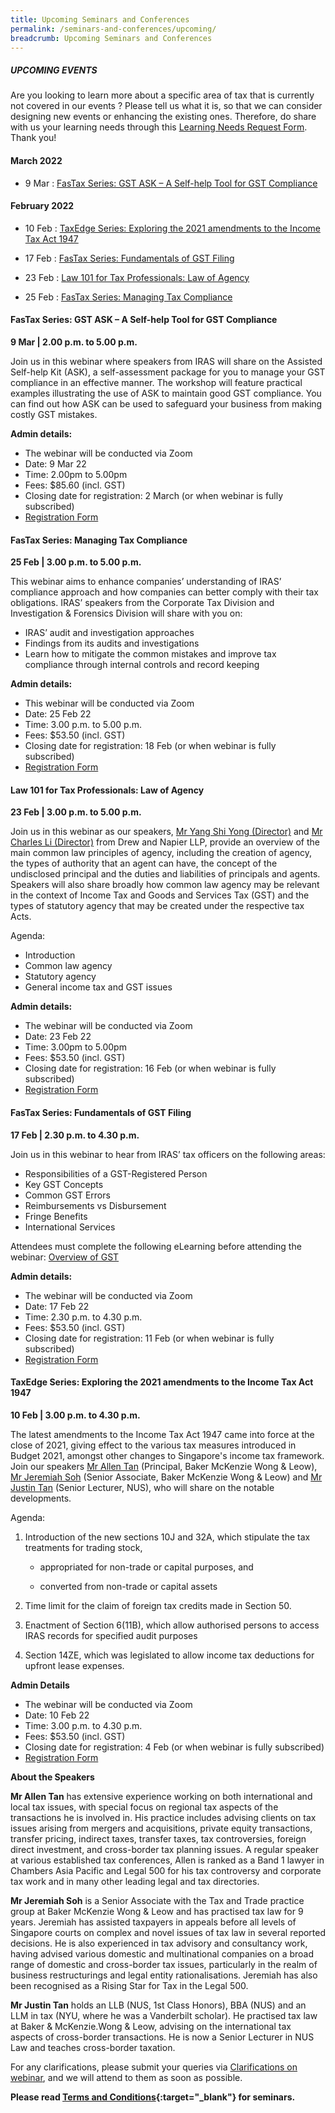 ```yaml
---
title: Upcoming Seminars and Conferences
permalink: /seminars-and-conferences/upcoming/
breadcrumb: Upcoming Seminars and Conferences
---
```

##### **UPCOMING EVENTS**
Are you looking to learn more about a specific area of tax that is currently not covered in our events ? 
Please tell us what it is, so that we can consider designing new events or enhancing the existing ones.
Therefore, do share with us your learning needs through this [Learning Needs Request Form](https://form.gov.sg/5d2c51283703d80011e52615). Thank you!

#### **March 2022**
* 9 Mar : [FasTax Series: GST ASK – A Self-help Tool for GST Compliance](/seminars-and-conferences/upcoming/#9Mar-ta-id)

#### **February 2022**
* 10 Feb : [TaxEdge Series: Exploring the 2021 amendments to the Income Tax Act 1947](/seminars-and-conferences/upcoming/#10Feb-ta-id)

* 17 Feb : [FasTax Series: Fundamentals of GST Filing](/seminars-and-conferences/upcoming/#17Feb-ta-id)

* 23 Feb : [Law 101 for Tax Professionals: Law of Agency](/seminars-and-conferences/upcoming/#23Feb-ta-id)

* 25 Feb : [FasTax Series: Managing Tax Compliance](/seminars-and-conferences/upcoming/#25Feb-ta-id)


<a id="9Mar-ta-id"></a>
#### **FasTax Series: GST ASK – A Self-help Tool for GST Compliance**
**9 Mar | 2.00 p.m. to 5.00 p.m.**

Join us in this webinar where speakers from IRAS will share on the Assisted Self-help Kit (ASK), a self-assessment package for you to manage your GST compliance in an effective manner. The workshop will feature practical examples illustrating the use of ASK to maintain good GST compliance. You can find out how ASK can be used to safeguard your business from making costly GST mistakes.

**Admin details:**
* The webinar will be conducted via Zoom
* Date: 9 Mar 22
* Time: 2.00pm to 5.00pm
* Fees: $85.60 (incl. GST)
* Closing date for registration: 2 March (or when webinar is fully subscribed)
* [Registration Form](https://form.gov.sg/620a26f779acd60012f04c45)


<a id="25Feb-ta-id"></a>
#### **FasTax Series: Managing Tax Compliance**
**25 Feb | 3.00 p.m. to 5.00 p.m.**

This webinar aims to enhance companies’ understanding of IRAS’ compliance approach and how companies can better comply with their tax obligations. IRAS’ speakers from the Corporate Tax Division and Investigation & Forensics Division will share with you on:

* IRAS’ audit and investigation approaches
* Findings from its audits and investigations
* Learn how to mitigate the common mistakes and improve tax compliance through internal controls and record keeping

**Admin details:**

* This webinar will be conducted via Zoom
* Date: 25 Feb 22
* Time: 3.00 p.m. to 5.00 p.m.
* Fees: $53.50 (incl. GST)
* Closing date for registration: 18 Feb (or when webinar is fully subscribed)
* [Registration Form](https://form.gov.sg/61e5167cbdbbe60012f135e3)


<a id="23Feb-ta-id"></a>
#### **Law 101 for Tax Professionals: Law of Agency**
**23 Feb | 3.00 p.m. to 5.00 p.m.**

Join us in this webinar as our speakers, [Mr Yang Shi Yong (Director)](https://www.drewnapier.com/Our-Lawyers/Yang-Shi-Yong) and [Mr Charles Li (Director)](https://www.drewnapier.com/Our-Lawyers/Charles-Li) from Drew and Napier LLP, provide an overview of the main common law principles of agency, including the creation of agency, the types of authority that an agent can have, the concept of the undisclosed principal and the duties and liabilities of principals and agents. Speakers will also share broadly how common law agency may be relevant in the context of Income Tax and Goods and Services Tax (GST) and the types of statutory agency that may be created under the respective tax Acts.

Agenda:
* Introduction
* Common law agency
* Statutory agency
* General income tax and GST issues

**Admin details:**
* The webinar will be conducted via Zoom
* Date: 23 Feb 22
* Time: 3.00pm to 5.00pm
* Fees: $53.50 (incl. GST)
* Closing date for registration: 16 Feb (or when webinar is fully subscribed)
* [Registration Form](https://form.gov.sg/620223012d513c0013249260)


<a id="17Feb-ta-id"></a>
#### **FasTax Series: Fundamentals of GST Filing**
**17 Feb | 2.30 p.m. to 4.30 p.m.**

Join us in this webinar to hear from IRAS’ tax officers on the following areas:

* Responsibilities of a GST-Registered Person
* Key GST Concepts
* Common GST Errors
* Reimbursements vs Disbursement
* Fringe Benefits
* International Services

Attendees must complete the following eLearning before attending the webinar:
[Overview of GST](https://elearn.iras.gov.sg/gst/overviewofgst/)

**Admin details:**

* The webinar will be conducted via Zoom
* Date: 17 Feb 22
* Time: 2.30 p.m. to 4.30 p.m.
* Fees: $53.50 (incl. GST)
* Closing date for registration: 11 Feb (or when webinar is fully subscribed)
* [Registration Form](https://form.gov.sg/61e512be63dd6a00137b9db1)


<a id="10Feb-ta-id"></a>
#### **TaxEdge Series: Exploring the 2021 amendments to the Income Tax Act 1947**
**10 Feb | 3.00 p.m. to 4.30 p.m.**

The latest amendments to the Income Tax Act 1947 came into force at the close of 2021, giving effect to the various tax measures introduced in Budget 2021, amongst other changes to Singapore's income tax framework. Join our speakers [Mr Allen Tan](/seminars-and-conferences/upcoming/#Allen-ta-id) (Principal, Baker McKenzie Wong & Leow), [Mr Jeremiah Soh](/seminars-and-conferences/upcoming/#Jeremiah-ta-id) (Senior Associate, Baker McKenzie Wong & Leow) and [Mr Justin Tan](/seminars-and-conferences/upcoming/#Justin-ta-id) (Senior Lecturer, NUS), who will share on the notable developments.

Agenda:

1. Introduction of the new sections 10J and 32A, which stipulate the tax treatments for trading stock,

	* appropriated for non-trade or capital purposes, and

	* converted from non-trade or capital assets

2. Time limit for the claim of foreign tax credits made in Section 50.
3. Enactment of Section 6(11B), which allow authorised persons to access IRAS records for specified audit purposes
4. Section 14ZE, which was legislated to allow income tax deductions for upfront lease expenses.

 **Admin Details**

* The webinar will be conducted via Zoom
* Date: 10 Feb 22
* Time: 3.00 p.m. to 4.30 p.m.
* Fees: $53.50 (incl. GST)
* Closing date for registration: 4 Feb (or when webinar is fully subscribed)
* [Registration Form](https://form.gov.sg/61e4e65e0d073a0012657ff7)

**About the Speakers**

<a id="Allen-ta-id"></a>
**Mr Allen Tan** has extensive experience working on both international and local tax issues, with special focus on regional tax aspects of the transactions he is involved in. His practice includes advising clients on tax issues arising from mergers and acquisitions, private equity transactions, transfer pricing, indirect taxes, transfer taxes, tax controversies, foreign direct investment, and cross-border tax planning issues. A regular speaker at various established tax conferences, Allen is ranked as a Band 1 lawyer in Chambers Asia Pacific and Legal 500 for his tax controversy and corporate tax work and in many other leading legal and tax directories.

<a id="Jeremiah-ta-id"></a>
**Mr Jeremiah Soh** is a Senior Associate with the Tax and Trade practice group at Baker McKenzie Wong & Leow and has practised tax law for 9 years.  Jeremiah has assisted taxpayers in appeals before all levels of Singapore courts on complex and novel issues of tax law in several reported decisions. He is also experienced in tax advisory and consultancy work, having advised various domestic and multinational companies on a broad range of domestic and cross-border tax issues, particularly in the realm of business restructurings and legal entity rationalisations. Jeremiah has also been recognised as a Rising Star for Tax in the Legal 500.

<a id="Justin-ta-id"></a>
**Mr Justin Tan** holds an LLB (NUS, 1st Class Honors), BBA (NUS) and an LLM in tax (NYU, where he was a Vanderbilt scholar). He practised tax law at Baker & McKenzie.Wong & Leow, advising on the international tax aspects of cross-border transactions. He is now a Senior Lecturer in NUS Law and teaches cross-border taxation.




For any clarifications, please submit your queries via [Clarifications on webinar](https://form.gov.sg/5ef1d081728ca60011ba9117), and we will attend to them as soon as possible.


**Please read [Terms and Conditions](https://production-iras-tax-academy.netlify.com/executive-tax-programmes/terms-and-conditions/){:target="_blank"} for seminars.**